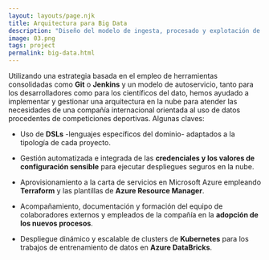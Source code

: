 ```yaml
---
layout: layouts/page.njk
title: Arquitectura para Big Data
description: "Diseño del modelo de ingesta, procesado y explotación de datos en Data Lake House."
image: 03.png
tags: project
permalink: big-data.html
---
```


Utilizando una estrategia basada en el empleo de herramientas consolidadas como **Git** o **Jenkins** y un modelo de autoservicio, tanto para los desarrolladores como para los científicos del dato, hemos ayudado a implementar y gestionar una arquitectura en la nube para atender las necesidades de una compañía  internacional orientada al uso de datos procedentes de competiciones deportivas. Algunas claves:

- Uso de **DSLs** -lenguajes específicos del dominio- adaptados a la tipología de cada proyecto.

- Gestión automatizada e integrada de las **credenciales y los valores de configuración sensible** para ejecutar despliegues seguros en la nube.

- Aprovisionamiento a la carta de servicios en Microsoft Azure empleando **Terraform** y las plantillas de **Azure Resource Manager**.

- Acompañamiento, documentación y formación del equipo de colaboradores externos y empleados de la compañía en la **adopción de los nuevos procesos**.

- Despliegue dinámico y escalable de clusters de **Kubernetes** para los trabajos de entrenamiento de datos en **Azure DataBricks**.
